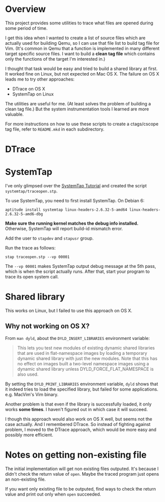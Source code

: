 # Overview

This project provides some utilities to trace what files are opened during some
period of time.

I get this idea when I wanted to create a list of source files which are
actually used for building Qemu, so I can use that file list to build tag file
for Vim. (It's common in Qemu that a function is implemented in many different
target specific source files. I want to build a **clean tag file** which
contains only the functions of the target I'm interested in.)

I thought that task would be easy and tried to build a shared library at first.
It worked fine on Linux, but not expected on Mac OS X. The failure on OS X leads
me to try other approaches:

- DTrace on OS X
- SystemTap on Linux

The utilities are useful for me. (At least solves the problem of building a clean
tag file.) But the system instrumentation tools I learned are more valuable.

For more instructions on how to use these scripts to create a ctags/cscope tag
file, refer to `README.mkd` in each subdirectory.

# DTrace

# SystemTap

I've only glimpsed over the [SystemTap Tutorial](http://sourceware.org/systemtap/tutorial.pdf)
and created the script `systemtap/traceopen.stp`.

To use SystemTap, you need to first install SystemTap. On Debian 6:

    aptitude install systemtap linux-headers-2.6.32-5-amd64 linux-headers-2.6.32-5-amd6-dbg

**Make sure the running kernel matches the debug info installed.** Otherwise,
SystemTap will report build-id mismatch error.

Add the user to `stapdev` and `stapusr` group.

Run the trace as follows:

    stap traceopen.stp --vp 00001

The `--vp 00001` makes SystemTap output debug message at the 5th pass, which is
when the script actually runs. After that, start your program to trace its open
system call.

# Shared library

This works on Linux, but I failed to use this approach on OS X.

## Why not working on OS X?

From `man dyld`, about the `DYLD_INSERT_LIBRARIES` environment variable:

> This lets you test new modules of existing dynamic shared libraries that are
> used in flat-namespace images by loading a temporary dynamic shared library
> with just the new modules.  Note  that this has no effect on images built a
> two-level namespace images using a dynamic shared library unless
> DYLD\_FORCE\_FLAT\_NAMESPACE is also used.

By setting the `DYLD_PRINT_LIBRARIES` environment variable, `dyld` shows that it
indeed tries to load the specified library, but failed for some applications.
e.g. MacVim's Vim binary.

Another problem is that even if the library is successfully loaded, it only
works **some times**. I haven't figured out in which case it will succeed.

I though this approach would also work on OS X well, but seems not the case
actually. And I remembered DTrace. So instead of fighting against problem, I
moved to the DTrace approach, which would be more easy and possibly more
efficient.

Notes on getting non-existing file
==================================

The initial implementation will get non existing files outputed. It's because I
didn't check the return value of `open`. Maybe the traced program just opens an
non-existing file.

If you want only existing file to be outputed, find ways to check the return
value and print out only when `open` succeeded.

